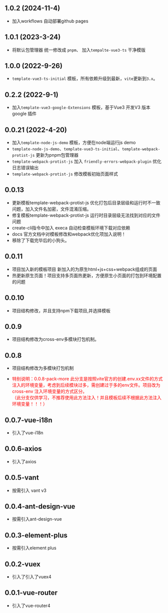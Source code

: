 <!--- 变更日志 -->
## 1.0.2 (2024-11-4)
-  加入workflows 自动部署github pages

## 1.0.1 (2023-3-24)
-  将默认包管理器 统一修改成 `pnpm`、 加入`tempalte-vue3-ts` 干净模版

## 1.0.0 (2022-9-26)
-  `template-vue3-ts-initial` 模板，所有依赖升级到最新，`vite`更新到`3.x`。

## 0.2.2 (2022-9-1)
-  加入`template-vue3-google-Extensions` 模板，基于Vue3 开发V3 版本 google 插件

## 0.0.21 (2022-4-20)
-  加入`template-node-js-demo` 模板，方便在node端运行js demo
- `template-node-js-demo`、`template-vue3-ts-initial`、`template-webpack-protist-js` 更新为pnpm包管理器
- `template-webpack-protist-js` 加入 `friendly-errors-webpack-plugin` 优化日志错误输出
- `template-webpack-protist-js` 修改模板初始页面样式


## 0.0.13
<ul>
    <li>  更新模板template-webpack-protist-js 优化打包后目录层级和运行时不一致问题，加入文件名加密，文件混淆压缩。 </li>
    <li>  修复模板template-webpack-protist-js 运行时目录层级无法找到对应的文件问题 </li>
    <li>  create-cli指令中加入 execa 自动检查模板环境下载对应依赖 </li>
    <li>  docs 官方文档中对模板修改和webpack优化项加入说明！ </li>
    <li>  移除了下载完毕后的小狗头。 </li>
</ul>

## 0.0.11
<ul>
    <li>  项目加入新的模板项目 新加入的为原生html+js+css+webpack组成的页面 </li>
    <li>  热更新原生页面！项目支持多页面热更新，方便原生小页面的打包到环境配置的问题 </li>
</ul>

## 0.0.10
<ul>
    <li>  项目结构修改，并且支持npm下载项目,并选择模板 </li>
</ul>

## 0.0.9
<ul>
    <li>  项目结构修改为cross-env多模块打包机制。 </li>
</ul>

## 0.0.8
<ul>
    <li>  项目结构修改为多模块打包机制 </li>
    <li>  <p style="color: red;">特别说明：0.0.8-pack-more 此分支是按照vite官方的创建.env.xx文件的方式注入的环境变量，考虑到后续模块过多，需创建过于多的env文件。项目改为 cross-env 注入环境变量的方式区分。  
                 <br/>（此分支仅供学习，不推荐使用此方法注入！并且模板后续不根据此方法注入环境变量！！！）</p>   </li>
</ul>

## 0.0.7-vue-i18n
<ul>
    <li> 引入了vue-i18n </li>
</ul>

## 0.0.6-axios
<ul>
    <li> 引入了axios </li>
</ul>

## 0.0.5-vant
<ul>
    <li> 按需引入 vant v3 </li>
</ul>


## 0.0.4-ant-design-vue
<ul>
    <li> 按需引入ant-design-vue </li>
</ul>

## 0.0.3-element-plus
<ul>
    <li> 按需引入element plus</li>
</ul>

## 0.0.2-vuex
<ul>
    <li> 引入了引入了vuex4</li>
</ul>

## 0.0.1-vue-router
<ul>
    <li> 引入了vue-router4</li>
</ul>
